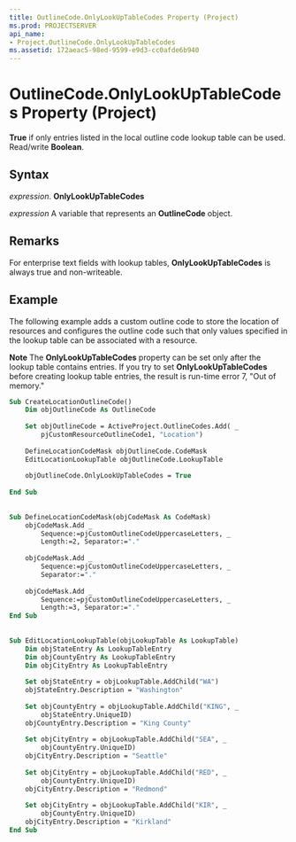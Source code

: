 ```yaml
---
title: OutlineCode.OnlyLookUpTableCodes Property (Project)
ms.prod: PROJECTSERVER
api_name:
- Project.OutlineCode.OnlyLookUpTableCodes
ms.assetid: 172aeac5-98ed-9599-e9d3-cc0afde6b940
---
```



# OutlineCode.OnlyLookUpTableCodes Property (Project)

 **True** if only entries listed in the local outline code lookup table can be used. Read/write **Boolean**.


## Syntax

 _expression_. **OnlyLookUpTableCodes**

 _expression_ A variable that represents an **OutlineCode** object.


## Remarks

For enterprise text fields with lookup tables,  **OnlyLookUpTableCodes** is always true and non-writeable.


## Example

The following example adds a custom outline code to store the location of resources and configures the outline code such that only values specified in the lookup table can be associated with a resource.


 **Note**  The  **OnlyLookUpTableCodes** property can be set only after the lookup table contains entries. If you try to set **OnlyLookUpTableCodes** before creating lookup table entries, the result is run-time error 7, "Out of memory."


```vb
Sub CreateLocationOutlineCode()
    Dim objOutlineCode As OutlineCode 
 
    Set objOutlineCode = ActiveProject.OutlineCodes.Add( _
        pjCustomResourceOutlineCode1, "Location") 
 
    DefineLocationCodeMask objOutlineCode.CodeMask 
    EditLocationLookupTable objOutlineCode.LookupTable 
 
    objOutlineCode.OnlyLookUpTableCodes = True 
 
End Sub 
 
 
Sub DefineLocationCodeMask(objCodeMask As CodeMask) 
    objCodeMask.Add _
        Sequence:=pjCustomOutlineCodeUppercaseLetters, _
        Length:=2, Separator:="." 
 
    objCodeMask.Add _ 
        Sequence:=pjCustomOutlineCodeUppercaseLetters, _
        Separator:="." 
 
    objCodeMask.Add _ 
        Sequence:=pjCustomOutlineCodeUppercaseLetters, _
        Length:=3, Separator:="." 
End Sub 
 
 
Sub EditLocationLookupTable(objLookupTable As LookupTable) 
    Dim objStateEntry As LookupTableEntry 
    Dim objCountyEntry As LookupTableEntry 
    Dim objCityEntry As LookupTableEntry 
 
    Set objStateEntry = objLookupTable.AddChild("WA") 
    objStateEntry.Description = "Washington" 
 
    Set objCountyEntry = objLookupTable.AddChild("KING", _
        objStateEntry.UniqueID) 
    objCountyEntry.Description = "King County" 
 
    Set objCityEntry = objLookupTable.AddChild("SEA", _
        objCountyEntry.UniqueID) 
    objCityEntry.Description = "Seattle" 
 
    Set objCityEntry = objLookupTable.AddChild("RED", _
        objCountyEntry.UniqueID) 
    objCityEntry.Description = "Redmond" 
 
    Set objCityEntry = objLookupTable.AddChild("KIR", _
        objCountyEntry.UniqueID) 
    objCityEntry.Description = "Kirkland" 
End Sub
```


